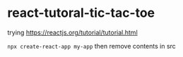 # react-tutoral-tic-tac-toe
 
trying https://reactjs.org/tutorial/tutorial.html

```npx create-react-app my-app``` then remove contents in src

